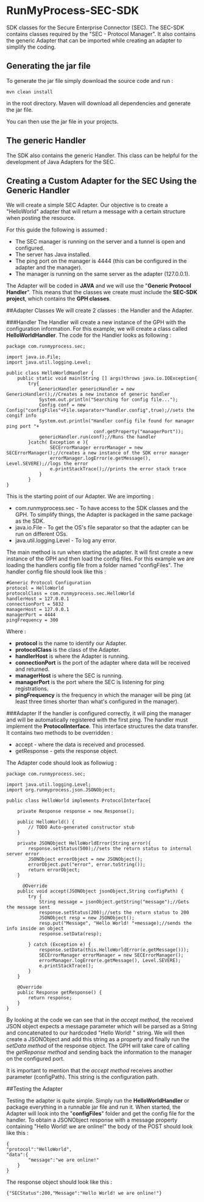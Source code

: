RunMyProcess-SEC-SDK
====================

SDK classes for the Secure Enterprise Connector (SEC).
The SEC-SDK contains classes required by the "SEC - Protocol Manager". It also contains the generic Adapter that can be imported while creating an adapter to simplify the coding.

Generating the jar file
-----------------------
To generate the jar file simply download the source code and run :

`mvn clean install`

 in the root directory. Maven will download all dependencies and generate the jar file.

You can then use the jar file in your projects.

The generic Handler
--------------------
The SDK also contains the generic Handler. This class can be helpful for the development of Java Adapters for the SEC. 



Creating a Custom Adapter for the SEC Using the Generic Handler
----------------------------------------------------------------

We will create a simple SEC Adapter. Our objective is to create a "HelloWorld" adapter that will return a message with a certain structure when posting the resource. 



For this guide the following is assumed :

* The SEC manager is running on the server and a tunnel is open and configured.  
* The server has Java installed.
* The ping port on the manager is 4444 (this can be configured in the adapter and the manager).
* The manager is running on the same server as the adapter (127.0.0.1).

The Adapter will be coded in **JAVA** and we will use the "**Generic Protocol Handler**". This means that the classes we create must include the **SEC-SDK project**, which contains the **GPH classes**. 

##Adapter Classes
We will create 2 classes : the Handler and the Adapter.

###Handler
The Handler will create a new instance of the GPH with the configuration information. For this example, we will create a class called **HelloWorldHandler**.
The code for the Handler looks as following :

	package com.runmyprocess.sec;
	
	import java.io.File;
	import java.util.logging.Level;

	public class HelloWorldHandler {
		public static void main(String [] args)throws java.io.IOException{ 	
			try{
				GenericHandler genericHandler = new GenericHandler();//Creates a new instance of generic handler
				System.out.println("Searching for config file...");
				Config conf = new Config("configFiles"+File.separator+"handler.config",true);//sets the congif info
				System.out.println("Handler config file found for manager ping port "+
									conf.getProperty("managerPort"));
				genericHandler.run(conf);//Runs the handler
			}catch( Exception e ){
					SECErrorManager errorManager = new SECErrorManager();//creates a new instance of the SDK error manager
					errorManager.logError(e.getMessage(), Level.SEVERE);//logs the error
					e.printStackTrace();//prints the error stack trace
				}
			}
	}
	
This is the starting point of our Adapter. We are importing :

* com.runmyprocess.sec - To have access to the SDK classes and the GPH. To simplify things, the Adapter is packaged in the same package as the SDK. 
* java.io.File - To get the OS's file separator so that the adapter can be run on different OSs.
* java.util.logging.Level - To log any error.

The main method is run when starting the adapter. It will first create a new instance of the GPH and then load the config files. For this example we are loading the handlers config file from a folder named "configFiles". The handler config file should look like this :
	
	#Generic Protocol Configuration
	protocol = HelloWorld
	protocolClass = com.runmyprocess.sec.HelloWorld
	handlerHost = 127.0.0.1
	connectionPort = 5832
	managerHost = 127.0.0.1
	managerPort = 4444
	pingFrequency = 300
	
Where :

* **protocol** is the name to identify our Adapter.
* **protocolClass** is the class of the Adapter.
* **handlerHost** is where the Adapter is running.
* **connectionPort** is the port of the adapter where data will be received and returned.
* **managerHost** is where the SEC is running. 
* **managerPort** is the port where the SEC is listening for ping registrations.
* **pingFrequency** is the frequency in which the manager will be ping (at least three times shorter than what's configured in the manager).


###Adapter
If the handler is configured correctly, it will ping the manager and will be automatically registered with the first ping. 
The handler must implement the **ProtocolInterface**. This interface structures the data transfer.
It contains two methods to be overridden :

* accept - where the data is received and processed.
* getResponse - gets the response object.

The Adapter code should look as followiug :

	package com.runmyprocess.sec;

	import java.util.logging.Level;
	import org.runmyprocess.json.JSONObject;

	public class HelloWorld implements ProtocolInterface{
	   
		private Response response = new Response();

		public HelloWorld() {
			// TODO Auto-generated constructor stub
		}
		
		private JSONObject HelloWorldError(String error){
			response.setStatus(500);//sets the return status to internal server error
			JSONObject errorObject = new JSONObject();
			errorObject.put("error", error.toString());
			return errorObject;
		}
		
		  @Override
		public void accept(JSONObject jsonObject,String configPath) {
			try {
				String message = jsonObject.getString("message");//Gets the message sent 
				response.setStatus(200);//sets the return status to 200
				JSONObject resp = new JSONObject();
				resp.put("Message", "Hello World! "+message);//sends the info inside an object
				response.setData(resp);
		
			} catch (Exception e) {
				response.setData(this.HelloWorldError(e.getMessage()));
				SECErrorManager errorManager = new SECErrorManager();
				errorManager.logError(e.getMessage(), Level.SEVERE);
				e.printStackTrace();
			}
		}
		
		@Override
		public Response getResponse() {
			return response;
		}	
	}

By looking at the code we can see that in the *accept method*, the received JSON object expects a message parameter which will be parsed as a String and concatenated to our hardcoded "Hello World! " string.
We will then create a JSONObject and add this string as a property and finally run the *setData method* of the response object.
The GPH will take care of calling the *getReponse method* and sending back the information to the manager on the configured port.

It is important to mention that the *accept method* receives another parameter (configPath). This string is the configuration path.

##Testing the Adapter

Testing the adapter is quite simple. Simply run the **HelloWorldHandler** or package everything in a runnable jar file and run it.
When started, the Adapter will look into the "**configFiles**" folder and get the config file for the handler. 
To obtain a JSONObject response with a message property containing "Hello World! we are online!" the body of the POST should look like this :

	{
	"protocol":"HelloWorld",
	"data":{
			"message":"we are online!"
		} 
	}

The response object should look like this :

	{"SECStatus":200,"Message":"Hello World! we are online!"}
